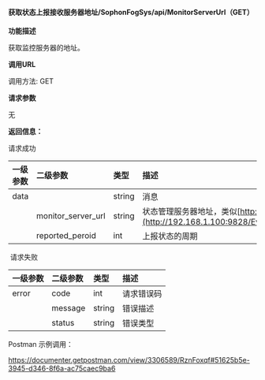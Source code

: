 #### 获取状态上报接收服务器地址/SophonFogSys/api/MonitorServerUrl（GET）

**功能描述**

获取监控服务器的地址。

**调用URL**

调用方法: GET

**请求参数**

无

 **返回信息：**

请求成功



| 一级参数 | 二级参数           | 类型   | 描述                                                         |
| :------- | :----------------- | :----- | :----------------------------------------------------------- |
| data     |                    | string | 消息                                                         |
|          | monitor_server_url | string | 状态管理服务器地址，类似[http://192.168.1.100:9828/EventServer/api/](http://192.168.1.100:9828/EventServer/api/SophonFogRelEvent)SophonFogStatus |
|          | reported_peroid    | int    | 上报状态的周期                                               |

​       请求失败

| 一级参数 | 二级参数 | 类型   | 描述       |
| :------- | :------- | :----- | :--------- |
| error    | code     | int    | 请求错误码 |
|          | message  | string | 错误描述   |
|          | status   | string | 错误类型   |

Postman 示例调用：

https://documenter.getpostman.com/view/3306589/RznFoxqf#51625b5e-3945-d346-8f6a-ac75caec9ba6